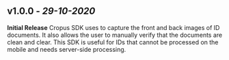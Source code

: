 ## **v1.0.0** - *29-10-2020*
 **Initial Release**
Cropus SDK uses to capture the front and back images of ID documents. It also allows the user to manually verify that the documents are clean and clear. This SDK is useful for IDs that cannot be processed on the mobile and needs server-side processing.
